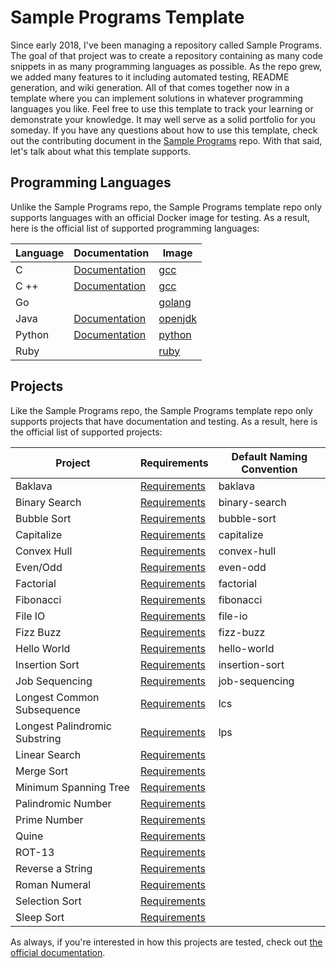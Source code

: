 # Sample Programs Template

Since early 2018, I've been managing a repository called Sample Programs.
The goal of that project was to create a repository containing as many 
code snippets in as many programming languages as possible. As the repo
grew, we added many features to it including automated testing, README
generation, and wiki generation. All of that comes together now in a
template where you can implement solutions in whatever programming 
languages you like. Feel free to use this template to track your learning
or demonstrate your knowledge. It may well serve as a solid portfolio
for you someday. If you have any questions about how to use this 
template, check out the contributing document in the 
[Sample Programs](https://github.com/TheRenegadeCoder/sample-programs) repo. 
With that said, let's talk about what this template supports.

## Programming Languages

Unlike the Sample Programs repo, the Sample Programs template repo only
supports languages with an official Docker image for testing. As a result,
here is the official list of supported programming languages:

| Language | Documentation                                                                        | Image                                       |
| -------- | ------------------------------------------------------------------------------------ | ------------------------------------------- |
| C        | [Documentation](https://sample-programs.therenegadecoder.com/languages/c/)           | [gcc](https://hub.docker.com/_/gcc)         |
| C ++     | [Documentation](https://sample-programs.therenegadecoder.com/languages/c-plus-plus/) | [gcc](https://hub.docker.com/_/gcc)         |
| Go       |                                                                                      | [golang](https://hub.docker.com/_/golang)   |
| Java     | [Documentation](https://sample-programs.therenegadecoder.com/languages/java/)        | [openjdk](https://hub.docker.com/_/openjdk) |
| Python   | [Documentation](https://sample-programs.therenegadecoder.com/languages/python/)      | [python](https://hub.docker.com/_/python)   |
| Ruby     |                                                                                      | [ruby](https://hub.docker.com/_/ruby)       |

## Projects

Like the Sample Programs repo, the Sample Programs template repo only
supports projects that have documentation and testing. As a result, 
here is the official list of supported projects:

| Project                       | Requirements                                                                            | Default Naming Convention |
| ----------------------------- | --------------------------------------------------------------------------------------- | ------------------------- |
| Baklava                       | [Requirements](https://sample-programs.therenegadecoder.com/projects/baklava/)          | baklava                   |
| Binary Search                 | [Requirements](https://sample-programs.therenegadecoder.com/projects/binary-search/)    | binary-search             |
| Bubble Sort                   | [Requirements](https://sample-programs.therenegadecoder.com/projects/bubble-sort/)      | bubble-sort               |
| Capitalize                    | [Requirements](https://sample-programs.therenegadecoder.com/projects/capitalize/)       | capitalize                |
| Convex Hull                   | [Requirements](https://sample-programs.therenegadecoder.com/projects/convex-hull/)      | convex-hull               |
| Even/Odd                      | [Requirements](https://sample-programs.therenegadecoder.com/projects/even-odd/)         | even-odd                  |
| Factorial                     | [Requirements](https://sample-programs.therenegadecoder.com/projects/factorial/)        | factorial                 |
| Fibonacci                     | [Requirements](https://sample-programs.therenegadecoder.com/projects/fibonacci/)        | fibonacci                 |
| File IO                       | [Requirements](https://sample-programs.therenegadecoder.com/projects/file-io/)          | file-io                   |
| Fizz Buzz                     | [Requirements](https://sample-programs.therenegadecoder.com/projects/fizz-buzz/)        | fizz-buzz                 |
| Hello World                   | [Requirements](https://sample-programs.therenegadecoder.com/projects/hello-world/)      | hello-world               |
| Insertion Sort                | [Requirements](https://sample-programs.therenegadecoder.com/projects/insertion-sort/)   | insertion-sort            |
| Job Sequencing                | [Requirements](https://sample-programs.therenegadecoder.com/projects/job-sequencing/)   | job-sequencing            |
| Longest Common Subsequence    | [Requirements](https://sample-programs.therenegadecoder.com/projects/lcs/)              | lcs                       |
| Longest Palindromic Substring | [Requirements](https://sample-programs.therenegadecoder.com/projects/lps/)              | lps                       |
| Linear Search                 | [Requirements](https://sample-programs.therenegadecoder.com/projects/bubble-sort/)   |                    |
| Merge Sort                    | [Requirements](https://sample-programs.therenegadecoder.com/projects/bubble-sort/)   |                    |
| Minimum Spanning Tree         | [Requirements](https://sample-programs.therenegadecoder.com/projects/bubble-sort/)   |                    |
| Palindromic Number            | [Requirements](https://sample-programs.therenegadecoder.com/projects/bubble-sort/)   |                    |
| Prime Number                  | [Requirements](https://sample-programs.therenegadecoder.com/projects/bubble-sort/)   |                    |
| Quine                         | [Requirements](https://sample-programs.therenegadecoder.com/projects/bubble-sort/)   |                    |
| ROT-13                        | [Requirements](https://sample-programs.therenegadecoder.com/projects/bubble-sort/)   |                    |
| Reverse a String              | [Requirements](https://sample-programs.therenegadecoder.com/projects/bubble-sort/)   |                    |
| Roman Numeral                 | [Requirements](https://sample-programs.therenegadecoder.com/projects/bubble-sort/)   |                    |
| Selection Sort                | [Requirements](https://sample-programs.therenegadecoder.com/projects/bubble-sort/)   |                    |
| Sleep Sort                    | [Requirements](https://sample-programs.therenegadecoder.com/projects/bubble-sort/)   |                    |

As always, if you're interested in how this projects are tested, check
out [the official documentation](https://sample-programs.therenegadecoder.com/projects/). 
